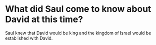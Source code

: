 # What did Saul come to know about David at this time?

Saul knew that David would be king and the kingdom of Israel would be established with David.
